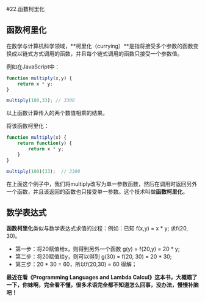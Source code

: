 #22.函数柯里化

## 函数柯里化

在数学与计算机科学领域，**柯里化（currying）**是指将接受多个参数的函数变换成以链式方式调用的函数，并且每个链式调用的函数只接受一个参数值。

例如在JavaScript中：
```JavaScript
function multiply(x,y) {
    return x * y;
}

multiply(100,33); // 3300
```
以上函数计算传入的两个数值相乘的结果。

将该函数柯里化：
```JavaScript
function multiply(x) {
    return function(y) {
        return x * y;
    }
}

multiply(100)(33);  // 3300
```

在上面这个例子中，我们将multiply改写为单一参数函数，然后在调用时返回另外一个函数，并且该返回的函数也只接受单一参数。这个技术叫做**函数柯里化**。

## 数学表达式

**函数柯里化**类似与数学表达式求值的过程：例如：已知 f(x,y) = x * y; 求f(20, 30)。

* 第一步：将20赋值给x，则得到另外一个函数 g(y) = f(20,y) = 20 * y;
* 第二步：将20赋值给y，则可以得到 g(30) = f(20, 30) = 20 * 30;
* 第三步：20 * 30 = 60，所以f(20,30) = 60 得解；

**最近在看《Programming Languages and Lambda Calcul》这本书，大概瞄了一下，你妹啊，完全看不懂，很多术语完全都不知道怎么回事，没办法，慢慢补脑吧！**
